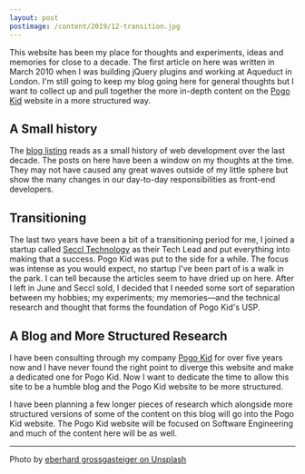 ```yaml
---
layout: post
postimage: /content/2019/12-transition.jpg
---
```


This website has been my place for thoughts and experiments, ideas and memories for close to a decade. The first article on here was written in March 2010 when I was building jQuery plugins and working at Aqueduct in London. I'm still going to keep my blog going here for general thoughts but I want to collect up and pull together the more in-depth content on the [Pogo Kid](https://www.pogokid.com) website in a more structured way.

## A Small history

The [blog listing](/blog) reads as a small history of web development over the last decade. The posts on here have been a window on my thoughts at the time. They may not have caused any great waves outside of my little sphere but show the many changes in our day-to-day responsibilities as front-end developers.

## Transitioning

The last two years have been a bit of a transitioning period for me, I joined a startup called [Seccl Technology](https://seccl.tech) as their Tech Lead and put everything into making that a success. Pogo Kid was put to the side for a while. The focus was intense as you would expect, no startup I've been part of is a walk in the park. I can tell because the articles seem to have dried up on here. After I left in June and Seccl sold, I decided that I needed some sort of separation between my hobbies; my experiments; my memories—and the technical research and thought that forms the foundation of Pogo Kid's USP.

## A Blog and More Structured Research

I have been consulting through my company [Pogo Kid](https://www.pogokid.com) for over five years now and I have never found the right point to diverge this website and make a dedicated one for Pogo Kid. Now I want to dedicate the time to allow this site to be a humble blog and the Pogo Kid website to be more structured.

I have been planning a few longer pieces of research which alongside more structured versions of some of the content on this blog will go into the Pogo Kid website. The Pogo Kid website will be focused on Software Engineering and much of the content here will be as well.





---

Photo by [eberhard grossgasteiger on Unsplash](https://unsplash.com/@eberhardgross)

